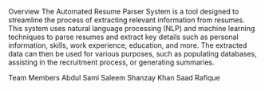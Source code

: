 Overview
The Automated Resume Parser System is a tool designed to streamline the process of extracting relevant information from resumes. This system uses natural language processing (NLP) and machine learning techniques to parse resumes and extract key details such as personal information, skills, work experience, education, and more. The extracted data can then be used for various purposes, such as populating databases, assisting in the recruitment process, or generating summaries.

Team Members
Abdul Sami Saleem
Shanzay Khan
Saad Rafique
